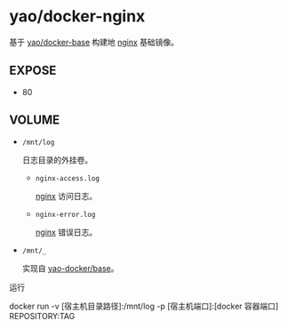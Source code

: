 yao/docker-nginx
===

基于 [yao/docker-base][base] 构建地 [nginx][] 基础镜像。

[base]: https://github.com/yao-docker/base
[nginx]: http://nginx.org

EXPOSE
---

* 80

VOLUME
---

* `/mnt/log`

    日志目录的外挂卷。

    * `nginx-access.log`

        [nginx][] 访问日志。

    * `nginx-error.log`

        [nginx][] 错误日志。

* `/mnt/_`

    实现自 [yao-docker/base](https://github.com/yao-docker/base#volume)。

运行

docker run -v [宿主机目录路径]:/mnt/log -p [宿主机端口]:[docker 容器端口] REPOSITORY:TAG